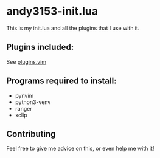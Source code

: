 <!-- vim: set fenc=utf-8 ts=2 sw=0 sts=0 sr et si tw=0 fdm=marker fmr={{{,}}}: -->
# andy3153-init.lua
This is my init.lua and all the plugins that I use with it.

## Plugins included:
See [plugins.vim](../../blob/master/lua/plugins.lua)

## Programs required to install:
  - pynvim
  - python3-venv
  - ranger
  - xclip

## Contributing
Feel free to give me advice on this, or even help me with it!
